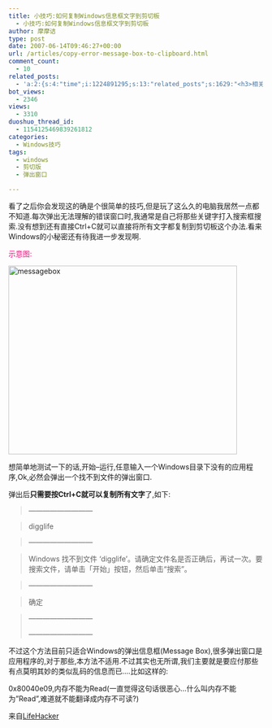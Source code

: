 ```yaml
---
title: 小技巧:如何复制Windows信息框文字到剪切板
  - 小技巧:如何复制Windows信息框文字到剪切板
author: 摩摩诘
type: post
date: 2007-06-14T09:46:27+00:00
url: /articles/copy-error-message-box-to-clipboard.html
comment_count:
  - 10
related_posts:
  - 'a:2:{s:4:"time";i:1224891295;s:13:"related_posts";s:1629:"<h3>相关日志</h3><ul class="related_post"><li><a href="http://www.digglife.cn/articles/clean-up-desktop-improve-productivity-2.html" title="彻底清空桌面,让启动程序更加高效Part.2">彻底清空桌面,让启动程序更加高效Part.2</a></li><li><a href="http://www.digglife.cn/articles/clean-up-desktop-improve-productivity-1.html" title="彻底清空桌面,让启动程序更加高效Part.1">彻底清空桌面,让启动程序更加高效Part.1</a></li><li><a href="http://www.digglife.cn/articles/five-windows-explorer-tweaks.html" title="5大Windows Explorer优化技巧">5大Windows Explorer优化技巧</a></li><li><a href="http://www.digglife.cn/articles/copy-and-paste-with-middle-click.html" title="使用鼠标中键快速进行复制粘贴">使用鼠标中键快速进行复制粘贴</a></li><li><a href="http://www.digglife.cn/articles/windows%e5%b0%8f%e6%8a%80%e5%b7%a7%e5%a6%82%e4%bd%95%e6%8a%8a%e5%ae%89%e5%85%a8%e6%a8%a1%e5%bc%8f%e9%80%89%e9%a1%b9%e5%8a%a0%e5%85%a5%e5%90%af%e5%8a%a8%e8%8f%9c%e5%8d%95.html" title="Windows小技巧:如何把安全模式选项加入启动菜单">Windows小技巧:如何把安全模式选项加入启动菜单</a></li><li><a href="http://www.digglife.cn/articles/10-tips-of-windows-xp-average-users-dont-know.html" title="10个你可能不知道的Windows XP小技巧">10个你可能不知道的Windows XP小技巧</a></li><li><a href="http://www.digglife.cn/articles/%e9%85%b7%e8%bd%af%e6%8e%a8%e8%8d%90windows-explorer%e6%9d%80%e6%89%8bxplorer2.html" title="酷软推荐:Windows Explorer杀手,Xplorer2">酷软推荐:Windows Explorer杀手,Xplorer2</a></li></ul>";}'
bot_views:
  - 2346
views:
  - 3310
duoshuo_thread_id:
  - 1154125469839261812
categories:
  - Windows技巧
tags:
  - windows
  - 剪切版
  - 弹出窗口

---
```

看了之后你会发现这的确是个很简单的技巧,但是玩了这么久的电脑我居然一点都不知道.每次弹出无法理解的错误窗口时,我通常是自己将那些关键字打入搜索框搜索.没有想到还有直接Ctrl+C就可以直接将所有文字都复制到剪切板这个办法.看来Windows的小秘密还有待我进一步发现啊.

<font color="#ff0080">示意图:</font>

<a atomicselection="true" href="https://www.digglife.net/wp-content/uploads/3/379/2007/06/messagebox.png"><img width="450" src="http://digglife.qiniudn.com/wp-content/uploads/3/379/2007/06/messagebox-thumb.png" alt="messagebox" height="371" /></a>

<!--more-->

想简单地测试一下的话,开始&#8211;运行,任意输入一个Windows目录下没有的应用程序,Ok,必然会弹出一个找不到文件的弹出窗口.

弹出后**只需要按Ctrl+C就可以复制所有文字**了,如下:

> &#8212;&#8212;&#8212;&#8212;&#8212;&#8212;&#8212;&#8212;&#8212;
  
> digglife
  
> &#8212;&#8212;&#8212;&#8212;&#8212;&#8212;&#8212;&#8212;&#8212;
  
> Windows 找不到文件 &#8216;digglife&#8217;。请确定文件名是否正确后，再试一次。要搜索文件，请单击「开始」按钮，然后单击“搜索”。
  
> &#8212;&#8212;&#8212;&#8212;&#8212;&#8212;&#8212;&#8212;&#8212;
  
> 确定  
  
> &#8212;&#8212;&#8212;&#8212;&#8212;&#8212;&#8212;&#8212;&#8212;
> 
> &#8212;&#8212;&#8212;&#8212;&#8212;&#8212;&#8212;&#8212;&#8212;

不过这个方法目前只适合Windows的弹出信息框(Message Box),很多弹出窗口是应用程序的,对于那些,本方法不适用.不过其实也无所谓,我们主要就是要应付那些有点莫明其妙的类似乱码的信息而已&#8230;.比如这样的:

0x80040e09,内存不能为Read(一直觉得这句话很恶心&#8230;什么叫内存不能为&#8221;Read&#8221;,难道就不能翻译成内存不可读?)

来自<a target="_blank" href="http://www.lifehacker.com/software/windows-tip/copy-error-messages-text-to-the-clipboard-268547.php">LifeHacker</a>